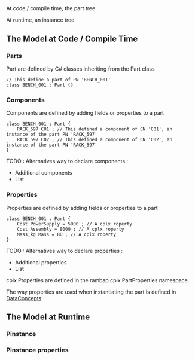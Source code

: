 ## 

At code / compile time, the part tree

At runtime, an instance tree

## The Model at Code / Compile Time
### Parts

Part are defined by C# classes inheriting from the Part class


``` Csharp
// This define a part of PN 'BENCH_001'
class BENCH_001 : Part {}
```



### Components

Components are defined by adding fields or properties to a part

``` Csharp
class BENCH_001 : Part {
	RACK_597 C01 ; // This defined a component of CN 'C01', an instance of the part PN 'RACK_597' 
	RACK_597 C02 ; // This defined a component of CN 'C02', an instance of the part PN 'RACK_597' 
}
```

TODO : Alternatives way to declare components :
- Additional components
- List

### Properties

Properties are defined by adding fields or properties to a part

``` Csharp
class BENCH_001 : Part {
	Cost PowerSupply = 5000 ; // A cplx roperty
	Cost Assembly = 8000 ; // A cplx roperty
	Mass_kg Mass = 80 ; // A cplx roperty
}
```

TODO : Alternatives way to declare properties :
- Additional properties
- List

cplx Properties are defined in the rambap.cplx.PartProperties namespace.

The way properties are used when instantiating the part is defined in [DataConcepts](./3_DataConcepts.md)

## The Model at Runtime

### Pinstance

### Pinstance properties

